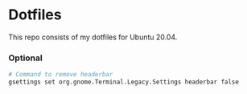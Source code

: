 # Dotfiles

This repo consists of my dotfiles for Ubuntu 20.04.

### Optional

```bash
# Command to remove headerbar
gsettings set org.gnome.Terminal.Legacy.Settings headerbar false
```
